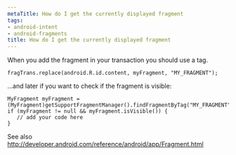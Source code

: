 ```yaml
---
metaTitle: How do I get the currently displayed fragment
tags:
- android-intent
- android-fragments
title: How do I get the currently displayed fragment
---
```


When you add the fragment in your transaction you should use a tag.



```
fragTrans.replace(android.R.id.content, myFragment, "MY_FRAGMENT");

```

...and later if you want to check if the fragment is visible:



```
MyFragment myFragment = (MyFragment)getSupportFragmentManager().findFragmentByTag("MY_FRAGMENT");
if (myFragment != null && myFragment.isVisible()) {
   // add your code here
}

```

See also <http://developer.android.com/reference/android/app/Fragment.html>

